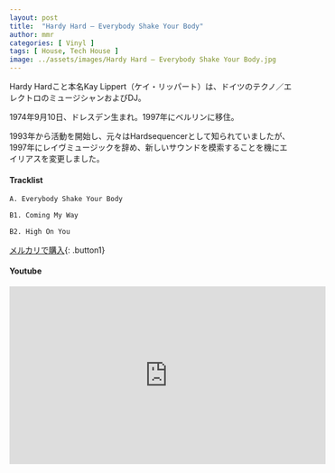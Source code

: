 ```yaml
---
layout: post
title:  "Hardy Hard – Everybody Shake Your Body"
author: mmr
categories: [ Vinyl ]
tags: [ House, Tech House ]
image: ../assets/images/Hardy Hard – Everybody Shake Your Body.jpg
---
```


Hardy Hardこと本名Kay Lippert（ケイ・リッパート）は、ドイツのテクノ／エレクトロのミュージシャンおよびDJ。

1974年9月10日、ドレスデン生まれ。1997年にベルリンに移住。

1993年から活動を開始し、元々はHardsequencerとして知られていましたが、1997年にレイヴミュージックを辞め、新しいサウンドを模索することを機にエイリアスを変更しました。

#### Tracklist
```md
A. Everybody Shake Your Body

B1. Coming My Way

B2. High On You
```

[メルカリで購入](https://jp.mercari.com/item/m42148204397?afid=6142608987){: .button1}

#### Youtube
<iframe width="560" height="315" src="https://www.youtube.com/embed/g8hNYHLMmRw?si=DbfkrKpTut3Qw1zz" title="YouTube video player" frameborder="0" allow="accelerometer; autoplay; clipboard-write; encrypted-media; gyroscope; picture-in-picture; web-share" referrerpolicy="strict-origin-when-cross-origin" allowfullscreen></iframe>